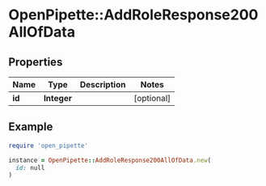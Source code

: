 # OpenPipette::AddRoleResponse200AllOfData

## Properties

| Name | Type | Description | Notes |
| ---- | ---- | ----------- | ----- |
| **id** | **Integer** |  | [optional] |

## Example

```ruby
require 'open_pipette'

instance = OpenPipette::AddRoleResponse200AllOfData.new(
  id: null
)
```

